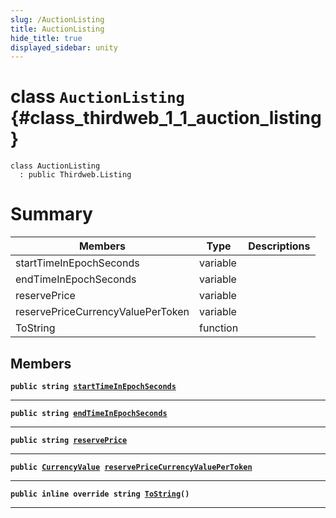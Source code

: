 ```yaml
---
slug: /AuctionListing
title: AuctionListing
hide_title: true
displayed_sidebar: unity
---
```


# class `AuctionListing` {#class_thirdweb_1_1_auction_listing}

```
class AuctionListing
  : public Thirdweb.Listing
```

# Summary

| Members                           | Type     | Descriptions |
| --------------------------------- | -------- | ------------ |
| startTimeInEpochSeconds           | variable |              |
| endTimeInEpochSeconds             | variable |              |
| reservePrice                      | variable |              |
| reservePriceCurrencyValuePerToken | variable |              |
| ToString                          | function |              |

## Members

**`public string `[`startTimeInEpochSeconds`](#class_thirdweb_1_1_auction_listing_1a789662e7964a41dc1f32b339ba836cbe)**

---

**`public string `[`endTimeInEpochSeconds`](#class_thirdweb_1_1_auction_listing_1afae34faa0739559c412dbbd16ff40286)**

---

**`public string `[`reservePrice`](#class_thirdweb_1_1_auction_listing_1ad27bbeac9a2fcba2be9588918c42dd38)**

---

**`public `[`CurrencyValue`](docs/unity/CurrencyValue.md#struct_thirdweb_1_1_currency_value)` `[`reservePriceCurrencyValuePerToken`](#class_thirdweb_1_1_auction_listing_1af0bbe35981fd0bd2b9cd153a3b046a05)**

---

**`public inline override string `[`ToString`](#class_thirdweb_1_1_auction_listing_1a970ce2025743475a52eb1583606994af)`()`**

---
